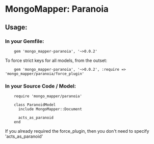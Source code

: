 # MongoMapper: Paranoia

## Usage:

### In your Gemfile:

        gem 'mongo_mapper-paranoia', '~>0.0.2'

To force strict keys for all models, from the outset:

        gem 'mongo_mapper-paranoia', '~>0.0.2', :require => 'mongo_mapper/paranoia/force_plugin'

### In your Source Code / Model:

        require 'mongo_mapper/paranoia'

        class ParanoidModel
          include MongoMapper::Document

          acts_as_paranoid
        end

If you already required the force\_plugin, then you don't need to specify 'acts_as_paranoid'
